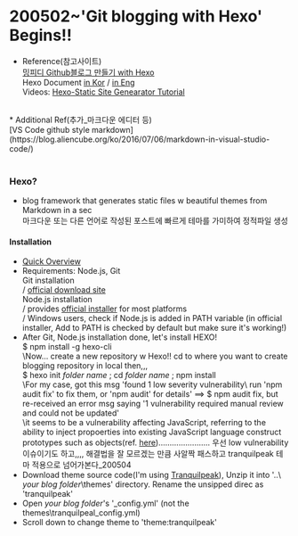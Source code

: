 # 200502~'Git blogging with Hexo' Begins!!
* Reference(참고사이트) <br> 
[밍피디 Github블로그 만들기 with Hexo](https://mingpd.github.io/2019/04/14/github-blog-with-hexo-1/)<br>
Hexo Document [in Kor](https://hexo.io/ko/docs/) / [in Eng](https://hexo.io/docs/)<br>
Videos: [Hexo-Static Site Genearator Tutorial](https://www.youtube.com/playlist?list=PLLAZ4kZ9dFpOMJR6D25ishrSedvsguVSm)
<br>
* Additional Ref(추가_마크다운 에디터 등)<br>
[VS Code github style markdown](https://blog.aliencube.org/ko/2016/07/06/markdown-in-visual-studio-code/)
<br><br>

### Hexo?
- blog framework that generates static files w beautiful themes from Markdown in a sec 
<br>마크다운 또는 다른 언어로 작성된 포스트에 빠르게 테마를 가미하여 정적파일 생성 
#### Installation
- [Quick Overview](https://youtu.be/ARted4RniaU)
- Requirements: Node.js, Git
<br> Git installation 
<br> / [official download site](https://git-scm.com/download/win)
<br> Node.js installation
<br> / provides [official installer](https://nodejs.org/en/download/) for most platforms
<br> / Windows users, check if Node.js is added in PATH variable (in official installer, Add to PATH is checked by default but make sure it's working!)
- After Git, Node.js installation done, let's install HEXO!
<br> $ npm install -g hexo-cli
<br> \Now... create a new repository w Hexo!! cd to where you want to create blogging repository in local then,,,
<br> $ hexo init *folder name* ; cd *folder name* ; npm install
<br> \For my case, got this msg 'found 1 low severity vulnerability\\ run 'npm audit fix' to fix them, or 'npm audit' for details' ==> $ npm audit fix, but re-received an error msg saying '1 vulnerability required manual review and could not be updated'
<br> \it seems to be a vulnerability affecting JavaScript, referring to the ability to inject propoerties into existing JavaScript language construct prototypes such as objects(ref. [here](https://snyk.io/vuln/SNYK-JS-MINIMIST-559764))....................... 우선 low vulnerability 이슈이기도 하고,,,, 해결법을 잘 모르겠는 만큼 사알짝 패스하고 tranquilpeak 테마 적용으로 넘어가본다_200504
- Download theme source code(I'm using [Tranquilpeak](https://github.com/LouisBarranqueiro/hexo-theme-tranquilpeak/releases/tag/v4.0.0)), Unzip it into '..\ *your blog folder*\themes' directory. Rename the unsipped direc as 'tranquilpeak'
- Open *your blog folder*'s '\_config.yml' (not the themes\tranquilpeal\_config.yml)
- Scroll down to change theme to 'theme:tranquilpeak'









